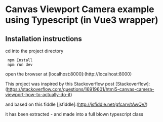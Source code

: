 # Canvas Viewport Camera example using Typescript (in Vue3 wrapper)


## Installation instructions

 cd into the project directory

```
 npm Install
 npm run dev
```

open the browser at 
[localhost:8000]:(http://localhost:8000)


This project was inspired by this Stackoverflow post 
[Stackoverflow]:(https://stackoverflow.com/questions/16919601/html5-canvas-camera-viewport-how-to-actually-do-it)

and based on this fiddle
[jsfiddle]:(http://jsfiddle.net/gfcarv/tAwQV/)

it has been extracted - and made into a full blown typescript class 




